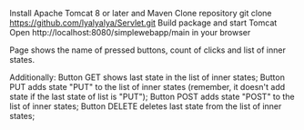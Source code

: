 Install Apache Tomcat 8 or later and Maven
Clone repository git clone https://github.com/lyalyalya/Servlet.git
Build package and start Tomcat
Open http://localhost:8080/simplewebapp/main in your browser

Page shows the name of pressed buttons, count of clicks and list of inner states.

Additionally:
Button GET shows last state in the list of inner states;
Button PUT adds state "PUT" to the list of inner states (remember, it doesn't add state if the last state of list is "PUT");
Button POST adds state "POST" to the list of inner states;
Button DELETE deletes last state from the list of inner states;

